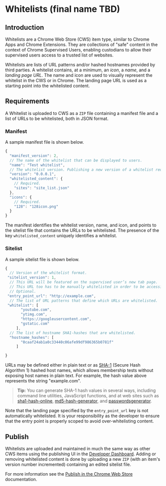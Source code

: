 # Whitelists (final name TBD)

## Introduction
Whitelists are a Chrome Web Store (CWS) item type, similar to Chrome Apps and Chrome Extensions. They are collections of "safe" content in the context of Chrome Supervised Users, enabling custodians to allow their supervised users access to a trusted list of websites.

Whitelists are lists of URL patterns and/or hashed hostnames provided by third parties. A whitelist contains, at a minimum, an *icon*, a *name*, and a *landing page URL*. The name and icon are used to visually represent the whitelist in the CWS or in Chrome. The landing page URL is used as a starting point into the whitelisted content.

## Requirements
A Whitelist is uploaded to CWS as a `ZIP` file containing a manifest file and a list of URLs to be whitelisted, both in JSON format. 

### Manifest
A sample manifest file is shown below.
```javascript
{
  "manifest_version": 2,
  // The name of the whitelist that can be displayed to users.
  "name": "Test whitelist",
  // The whitelist version. Publishing a new version of a whitelist requires incrementing the version.
  "version": "0.0.0.1",
  "whitelisted_content": {
    // Required.
    "sites": "site_list.json"
  },
  "icons": {
    // Required.
    "128": "128icon.png"
  }
}
```
The manifest identifies the whitelist version, name, and icon, and points to the sitelist file that contains the URLs to be whitelisted. The presence of the key `whitelisted_content` uniquely identifies a whitelist.

### Sitelist
A sample sitelist file is shown below.
```javascript
{
  // Version of the whitelist format.
 "sitelist_version": 1,
  // This URL will be featured on the supervised user’s new tab page. 
  // This URL too has to be manually whitelisted in order to be accessible.
  // Optional.
 "entry_point_url": "http://example.com",
  // The list of URL patterns that define which URLs are whitelisted.
 "whitelist": [
       "youtube.com",
       "ytimg.com",
       "https://googleusercontent.com",
       "gstatic.com"
     ],
  // The list of hostname SHA1-hashes that are whitelisted. 
  "hostname_hashes": [
       "0caaf24ab1a0c33440c06afe99df986365b0781f"
     ]

}
```
URLs may be defined either in plain text or as [SHA-1](https://en.wikipedia.org/wiki/SHA-1) (Secure Hash Algorithm 1) hashed host names, which allows membership tests without exposing host names in plain text. For example, the hash value above represents the string "example.com". 

>**Tip:** You can generate SHA-1 hash values in several ways, including command line utilities, JavaScript functions, and at web sites such as [sha1-hash-online](http://sha1-hash-online.waraxe.us/), [md5-hash-generator](http://www.md5hashgenerator.com/md5-hash-generator/sha1-generator.php), and [passwordsgenerator](http://passwordsgenerator.net/sha1-hash-generator/).

Note that the landing page specified by the `entry_point_url` key is not automatically whitelisted. It is your responsibility as the developer to ensure that the entry point is properly scoped to avoid over-whitelisting content.

## Publish
Whitelists are uploaded and maintained in much the same way as other CWS items using the publishing UI in the [Developer Dashboard](https://chrome.google.com/webstore/developer/dashboard). Adding or removing whitelisted content is done by uploading a new `ZIP` (with an item's version number incremented) containing an edited sitelist file. 

For more information see the [Publish in the Chrome Web Store](https://developer.chrome.com/webstore/publish) documentation.

